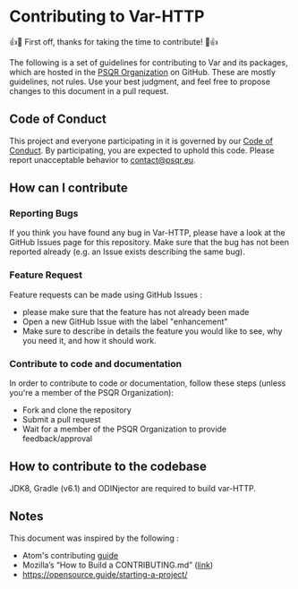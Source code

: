 # Contributing to Var-HTTP

:+1::tada: First off, thanks for taking the time to contribute! :tada::+1:

The following is a set of guidelines for contributing to Var and its packages, which are hosted in the [PSQR Organization](https://github.com/persequor-com) on GitHub. 
These are mostly guidelines, not rules. Use your best judgment, and feel free to propose changes to this document in a pull request.

## Code of Conduct

This project and everyone participating in it is governed by our [Code of Conduct](CODE_OF_CONDUCT.md). 
By participating, you are expected to uphold this code. Please report unacceptable behavior to [contact@psqr.eu](mailto:contact@psqr.eu).

## How can I contribute

### Reporting Bugs

If you think you have found any bug in Var-HTTP, please have a look at the GitHub Issues page for this repository.
Make sure that the bug has not been reported already (e.g. an Issue exists describing the same bug).

### Feature Request

Feature requests can be made using GitHub Issues : 
- please make sure that the feature has not already been made
- Open a new GitHub Issue with the label "enhancement"
- Make sure to describe in details the feature you would like to see, why you need it, and how it should work.

### Contribute to code and documentation

In order to contribute to code or documentation, follow these steps (unless you're a member of the PSQR Organization):
- Fork and clone the repository
- Submit a pull request
- Wait for a member of the PSQR Organization to provide feedback/approval

## How to contribute to the codebase

JDK8, Gradle (v6.1) and ODINjector are required to build var-HTTP.

## Notes
This document was inspired by the following :
- Atom's contributing [guide](https://github.com/atom/atom/blob/master/CONTRIBUTING.md)
- Mozilla’s “How to Build a CONTRIBUTING.md” ([link](https://mozillascience.github.io/working-open-workshop/contributing/))
- https://opensource.guide/starting-a-project/